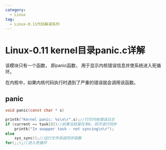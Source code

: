 ```yaml
---
category:
  - Linux
tag:
  - Linux-0.11代码解读系列
---
```



# Linux-0.11 kernel目录panic.c详解

该模块只有一个函数， 即panic函数， 用于显示内核错误信息并使系统进入死循环。

在内核中，如果内核代码执行时遇到了严重的错误就会调用该函数。

## panic

```c
void panic(const char * s)
```

```c
printk("Kernel panic: %s\n\r",s);//打印内核错误日志
if (current == task[0])//如果当前是任务0，则不进行同步
    printk("In swapper task - not syncing\n\r");
else
    sys_sync();//运行文件系统同步函数
for(;;);//进入死循环
```